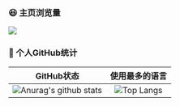 
### 😆 主页浏览量

![](https://count.getloli.com/get/@taoran1401.github.readme)

### 🥳 个人GitHub统计

|                          GitHub状态                          |                        使用最多的语言                        |
| :----------------------------------------------------------: | :----------------------------------------------------------: |
| ![Anurag's github stats](https://github-readme-stats.vercel.app/api?username=taoran1401&show_icons=true&theme=synthwave) | ![Top Langs](https://github-readme-stats.vercel.app/api/top-langs/?username=taoran1401&&hide=tsql) |